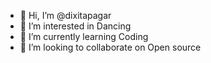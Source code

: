 - 👋 Hi, I’m @dixitapagar
- 👀 I’m interested in Dancing
- 🌱 I’m currently learning Coding
- 💞️ I’m looking to collaborate on Open source

<!---
dixitapagar/dixitapagar is a ✨ special ✨ repository because its `README.md` (this file) appears on your GitHub profile.
You can click the Preview link to take a look at your changes.
--->
